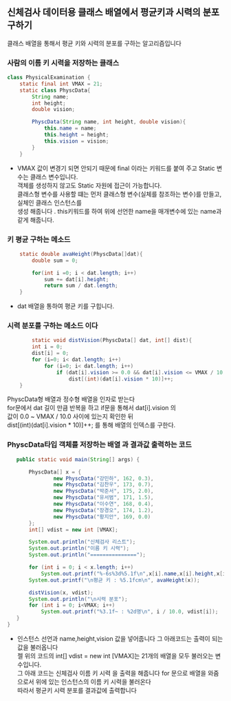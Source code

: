<h2>신체검사 데이터용 클래스 배열에서 평균키과 시력의 분포 구하기</h2>

클래스 배열을 통해서 평균 키와 시력의 분포를 구하는 알고리즘입니다


<h3>사람의 이름 키 시력을 저장하는 클래스</h3>

```java
class PhysicalExamination {
    static final int VMAX = 21;
    static class PhyscData{
        String name;
        int height;
        double vision;

        PhyscData(String name, int height, double vision){
            this.name = name;
            this.height = height;
            this.vision = vision;
        }
    }
```

* VMAX 값이 변경기 되면 안되기 때문에 final 이라는 키워드를 붙여 주고 Static 변수는 클래스 변수입니다.</br> 
객체를 생성하지 않고도 Static 자원에 접근이 가능합니다.</br>
클래스형 변수를 사용할 떄는 먼저 클래스형 변수(실체를 참조하는 변수)를 만들고, 실체인 클래스 인스턴스를 </br>
생성 해줍니다 . this키워드를 하여 위에 선언한 name을 매개변수에 있는 name과 같게 해줍니다.



<h3>키 평균 구하는 메소드</h3>

```java
    static double avaHeight(PhyscData[]dat){
        double sum = 0;

        for(int i =0; i < dat.length; i++)
            sum += dat[i].height;
            return sum / dat.length;
    }
```

* dat 배열을 통하여 평균 키를 구힙니다.

<h3> 시력 분포를 구하는 메소드 이다 </h3>

```java
        static void distVision(PhyscData[] dat, int[] dist){
        int i = 0;
        dist[i] = 0;
        for (i=0; i< dat.length; i++)
            for (i=0; i< dat.length; i++)
                if (dat[i].vision >= 0.0 && dat[i].vision <= VMAX / 10.0)
                    dist[(int)(dat[i].vision * 10)]++;
    }
```

 
 PhyscData형 배열과 정수형 배열을 인자로 받는다 </br>
    for문에서 dat 길이 만큼 반복을 하고 if문을 통해서 dat[i].vision 의 </br>값이 0.0 ~ VMAX / 10.0 사이에 있는지 확인한 뒤     
    dist[(int)(dat[i].vision * 10)]++; 를 통해 배열의 인덱스를 구한다.
 
 
 <h3>PhyscData타입 객체를 저장하는 배열 과 결과값 출력하는 코드</h3>
 
  ```java
     public static void main(String[] args) {

         PhyscData[] x = {
                 new PhyscData("강민하", 162, 0.3),
                 new PhyscData("김찬우", 173, 0.7),
                 new PhyscData("박준서", 175, 2.0),
                 new PhyscData("유서범", 171, 1.5),
                 new PhyscData("이수연", 168, 0.4),
                 new PhyscData("장경오", 174, 1.2),
                 new PhyscData("황지안", 169, 0.0)
         };
         int[] vdist = new int [VMAX];

         System.out.println("신체검사 리스트");
         System.out.println("이름 키 시력");
         System.out.println("===============");

         for (int i = 0; i < x.length; i++)
             System.out.printf("%-6s%3d%5.1f\n",x[i].name,x[i].height,x[i].vision);
         System.out.printf("\n평균 키 : %5.1fcm\n", avaHeight(x));

         distVision(x, vdist);
         System.out.println("\n시력 분포");
         for (int i = 0; i<VMAX; i++)
             System.out.printf("%3.1f~ : %2d명\n", i / 10.0, vdist[i]);
     }
}
```
* 인스턴스 선언과 name,height,vision 값을 넣어줍니다 그 아래코드는 출력이 되는 값을 불러옵니다</br> 
 젤 위의 코드의 int[] vdist = new int [VMAX]는 21개의 배열을 모두 불러오는 변수입니다. </br>
 그 아래 코드는 신체검사 이름 키 시력 을 출력을 해줍니다 for 문으로 배열을 와줌으로서 위에 있는 인스턴스의 이름 키 시력을
 불러온다</br> 따라서 평균키 시력 분포를 결과값에 출력합니다


